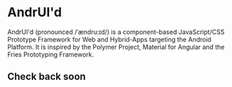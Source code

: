 AndrUI'd
========

AndrUI'd (pronounced /ˈændru:ɪd/) is a component-based JavaScript/CSS Prototype Framework for Web and Hybrid-Apps targeting the Android Platform. It is inspired by the Polymer Project, Material for Angular and the Fries Prototyping Framework.

## Check back soon 
